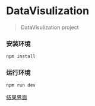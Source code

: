 # DataVisulization

> DataVisulization project


### 安装环境

```bash
npm install
```

### 运行环境

```bash
npm run dev
```

[结果界面](https://github.com/lulujianglab/DataVisualization/issues/1)

